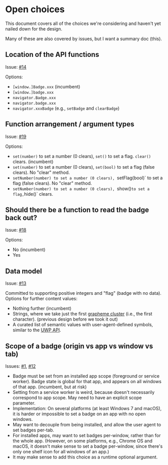 # Open choices

This document covers all of the choices we're considering and haven't yet nailed
down for the design.

Many of these are also covered by issues, but I want a summary doc (this).

## Location of the API functions

Issue: [#14](https://github.com/WICG/badging/issues/14)

Options:

- `[window.]Badge.xxx` (incumbent)
- `[window.]badge.xxx`
- `navigator.Badge.xxx`
- `navigator.badge.xxx`
- `navigator.xxxBadge` (e.g., `setBadge` and `clearBadge`)

## Function arrangement / argument types

Issue: [#19](https://github.com/WICG/badging/issues/19)

Options:

- `set(number)` to set a number (0 clears), `set()` to set a flag. `clear()`
  clears. (incumbent)
- `set(number)` to set a number (0 clears), `set(bool)` to set a flag (false
  clears). No "clear" method.
- `setNumber(number) to set a number (0 clears), `setFlag(bool)` to set a flag
  (false clears). No "clear" method.
- `setNumber(number) to set a number (0 clears), `show()` to set a flag,
  `hide()` clears.

## Should there be a function to read the badge back out?

Issue: [#18](https://github.com/WICG/badging/issues/18)

Options:

- No (incumbent)
- Yes

## Data model

Issue: [#13](https://github.com/WICG/badging/issues/13)

Committed to supporting positive integers and "flag" (badge with no data).
Options for further content values:

- Nothing further (incumbent)
- Strings, where we take just the first [grapheme
  cluster](http://unicode.org/reports/tr29/#Grapheme_Cluster_Boundaries)
  (i.e., the first character). (previous design before we took it out)
- A curated list of semantic values with user-agent-defined symbols, similar to
  the [UWP
  API](https://docs.microsoft.com/en-us/windows/uwp/design/shell/tiles-and-notifications/badges).

## Scope of a badge (origin vs app vs window vs tab)

Issues: [#1](https://github.com/WICG/badging/issues/1),
[#12](https://github.com/WICG/badging/issues/12)

- Badge must be set from an installed app scope (foreground or service worker).
  Badge state is global for that app, and appears on all windows of that app.
  (incumbent, but at risk)
- Setting from a service worker is weird, because doesn't necessarily correspond
  to app scope. May need to have an explicit scope parameter.
- Implementation: On several platforms (at least Windows 7 and macOS), it is
  harder or impossible to set a badge on an app with no open windows.
- May want to decouple from being installed, and allow the user agent to set
  badges per-tab.
- For installed apps, may want to set badges per-window, rather than for the
  whole app. (However, on some platforms, e.g., Chrome OS and macOS, it doesn't
  make sense to set a badge per-window, since there's only one shelf icon for
  all windows of an app.)
- It may make sense to add this choice as a runtime optional argument.

